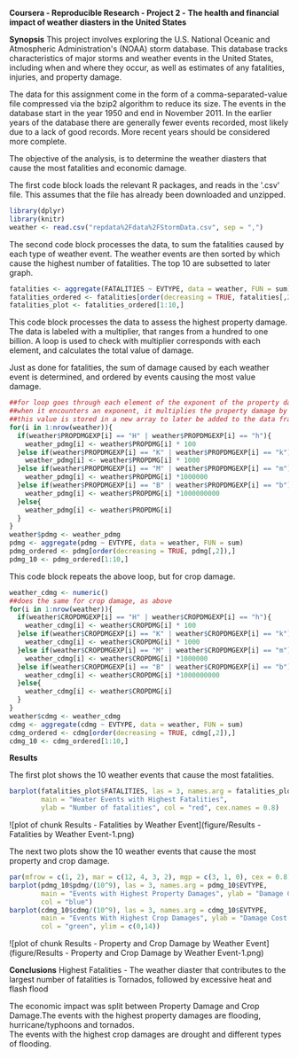 **Coursera - Reproducible Research - Project 2 -**
**The health and financial impact of weather diasters in the United States**

**Synopsis**
This project involves exploring the U.S. National Oceanic and Atmospheric Administration's (NOAA) storm database. This database tracks characteristics of major storms and weather events in the United States, including when and where they occur, as well as estimates of any fatalities, injuries, and property damage.

The data for this assignment come in the form of a comma-separated-value file compressed via the bzip2 algorithm to reduce its size.
The events in the database start in the year 1950 and end in November 2011. In the earlier years of the database there are generally fewer events recorded, most likely due to a lack of good records. More recent years should be considered more complete.

The objective of the analysis, is to determine the weather diasters that cause the most fatalities and economic damage.

The first code block loads the relevant R packages, and reads in the '.csv' file.  This assumes that the file has already been downloaded and unzipped.

```r
library(dplyr)
library(knitr)
weather <- read.csv("repdata%2Fdata%2FStormData.csv", sep = ",")
```

The second code block processes the data, to sum the fatalities caused by each type of weather event.
The weather events are then sorted by which cause the highest number of fatalities.
The top 10 are subsetted to later graph.

```r
fatalities <- aggregate(FATALITIES ~ EVTYPE, data = weather, FUN = sum)
fatalities_ordered <- fatalities[order(decreasing = TRUE, fatalities[,2]),]
fatalities_plot <- fatalities_ordered[1:10,]
```

This code block processes the data to assess the highest property damage. The data is labeled with a multiplier, that ranges from a hundred to one billion. A loop is used to check with multiplier corresponds with each element, and calculates the total value of damage.

Just as done for fatalities, the sum of damage caused by each weather event is determined, and ordered by events causing the most value damage.  

```r
##for loop goes through each element of the exponent of the property damage
##when it encounters an exponent, it multiplies the property damage by the multiplier
##this value is stored in a new array to later be added to the data frame
for(i in 1:nrow(weather)){
  if(weather$PROPDMGEXP[i] == "H" | weather$PROPDMGEXP[i] == "h"){
    weather_pdmg[i] <- weather$PROPDMG[i] * 100
  }else if(weather$PROPDMGEXP[i] == "K" | weather$PROPDMGEXP[i] == "k"){
    weather_pdmg[i] <- weather$PROPDMG[i] * 1000
  }else if(weather$PROPDMGEXP[i] == "M" | weather$PROPDMGEXP[i] == "m"){
    weather_pdmg[i] <- weather$PROPDMG[i] *1000000
  }else if(weather$PROPDMGEXP[i] == "B" | weather$PROPDMGEXP[i] == "b"){
    weather_pdmg[i] <- weather$PROPDMG[i] *1000000000
  }else{
    weather_pdmg[i] <- weather$PROPDMG[i]
  }
}
weather$pdmg <- weather_pdmg
pdmg <- aggregate(pdmg ~ EVTYPE, data = weather, FUN = sum)
pdmg_ordered <- pdmg[order(decreasing = TRUE, pdmg[,2]),]
pdmg_10 <- pdmg_ordered[1:10,]
```


This code block repeats the above loop, but for crop damage.

```r
weather_cdmg <- numeric()
##does the same for crop damage, as above
for(i in 1:nrow(weather)){
  if(weather$CROPDMGEXP[i] == "H" | weather$CROPDMGEXP[i] == "h"){
    weather_cdmg[i] <- weather$CROPDMG[i] * 100
  }else if(weather$CROPDMGEXP[i] == "K" | weather$CROPDMGEXP[i] == "k"){
    weather_cdmg[i] <- weather$CROPDMG[i] * 1000
  }else if(weather$CROPDMGEXP[i] == "M" | weather$CROPDMGEXP[i] == "m"){
    weather_cdmg[i] <- weather$CROPDMG[i] *1000000
  }else if(weather$CROPDMGEXP[i] == "B" | weather$CROPDMGEXP[i] == "b"){
    weather_cdmg[i] <- weather$CROPDMG[i] *1000000000
  }else{
    weather_cdmg[i] <- weather$CROPDMG[i]
  }
}
weather$cdmg <- weather_cdmg
cdmg <- aggregate(cdmg ~ EVTYPE, data = weather, FUN = sum)
cdmg_ordered <- cdmg[order(decreasing = TRUE, cdmg[,2]),]
cdmg_10 <- cdmg_ordered[1:10,]
```

**Results**

The first plot shows the 10 weather events that cause the most fatalities.

```r
barplot(fatalities_plot$FATALITIES, las = 3, names.arg = fatalities_plot$EVTYPE, 
        main = "Weater Events with Highest Fatalities", 
        ylab = "Number of fatalities", col = "red", cex.names = 0.8)
```

![plot of chunk Results - Fatalities by Weather Event](figure/Results - Fatalities by Weather Event-1.png)

The next two plots show the 10 weather events that cause the most property and crop damage.

```r
par(mfrow = c(1, 2), mar = c(12, 4, 3, 2), mgp = c(3, 1, 0), cex = 0.8)
barplot(pdmg_10$pdmg/(10^9), las = 3, names.arg = pdmg_10$EVTYPE, 
        main = "Events with Highest Property Damages", ylab = "Damage Cost ($ billions)", 
        col = "blue")
barplot(cdmg_10$cdmg/(10^9), las = 3, names.arg = cdmg_10$EVTYPE, 
        main = "Events With Highest Crop Damages", ylab = "Damage Cost ($ billions)", 
        col = "green", ylim = c(0,14))
```

![plot of chunk Results - Property and Crop Damage by Weather Event](figure/Results - Property and Crop Damage by Weather Event-1.png)

**Conclusions**
Highest Fatalities - The weather diaster that contributes to the largest number of fatalities is Tornados, followed by excessive heat and flash flood

The economic impact was split between Property Damage and Crop Damage.The events with the highest property damages are flooding, hurricane/typhoons and tornados.  
The events with the highest crop damages are drought and different types of flooding.
